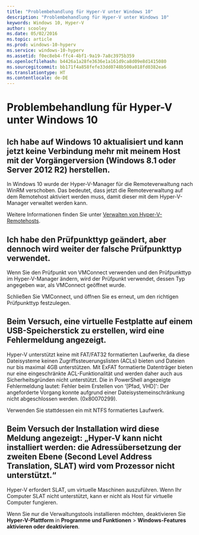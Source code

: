 ```yaml
---
title: "Problembehandlung für Hyper-V unter Windows 10"
description: "Problembehandlung für Hyper-V unter Windows 10"
keywords: Windows 10, Hyper-V
author: scooley
ms.date: 05/02/2016
ms.topic: article
ms.prod: windows-10-hyperv
ms.service: windows-10-hyperv
ms.assetid: f0ec8eb4-ffc4-4bf1-9a19-7a8c3975b359
ms.openlocfilehash: b4426a1a28fe3636e1a161d9ca8d09e8d1415080
ms.sourcegitcommit: bb171f4a858fefe33dd0748b500a018fd0382ea6
ms.translationtype: HT
ms.contentlocale: de-DE
---
```

# <a name="troubleshoot-hyper-v-on-windows-10"></a>Problembehandlung für Hyper-V unter Windows 10

## <a name="i-updated-to-windows-10-and-now-i-cant-connect-to-my-downlevel-windows-81-or-server-2012-r2-host"></a>Ich habe auf Windows 10 aktualisiert und kann jetzt keine Verbindung mehr mit meinem Host mit der Vorgängerversion (Windows 8.1 oder Server 2012 R2) herstellen.
In Windows 10 wurde der Hyper-V-Manager für die Remoteverwaltung nach WinRM verschoben.  Das bedeutet, dass jetzt die Remoteverwaltung auf dem Remotehost aktiviert werden muss, damit dieser mit dem Hyper-V-Manager verwaltet werden kann.

Weitere Informationen finden Sie unter [Verwalten von Hyper-V-Remotehosts](https://technet.microsoft.com/windows-server-docs/compute/hyper-v/manage/Remotely-manage-Hyper-V-hosts).

## <a name="i-changed-the-checkpoint-type-but-it-is-still-taking-the-wrong-type-of-checkpoint"></a>Ich habe den Prüfpunkttyp geändert, aber dennoch wird weiter der falsche Prüfpunkttyp verwendet.
Wenn Sie den Prüfpunkt von VMConnect verwenden und den Prüfpunkttyp im Hyper-V-Manager ändern, wird der Prüfpunkt verwendet, dessen Typ angegeben war, als VMConnect geöffnet wurde.

Schließen Sie VMConnect, und öffnen Sie es erneut, um den richtigen Prüfpunkttyp festzulegen.

## <a name="when-i-try-to-create-a-virtual-hard-disk-on-a-flash-drive-an-error-message-is-displayed"></a>Beim Versuch, eine virtuelle Festplatte auf einem USB-Speicherstick zu erstellen, wird eine Fehlermeldung angezeigt.
Hyper-V unterstützt keine mit FAT/FAT32 formatierten Laufwerke, da diese Dateisysteme keinen Zugriffssteuerungslisten (ACLs) bieten und Dateien nur bis maximal 4GB unterstützen. Mit ExFAT formatierte Datenträger bieten nur eine eingeschränkte ACL-Funktionalität und werden daher auch aus Sicherheitsgründen nicht unterstützt.
Die in PowerShell angezeigte Fehlermeldung lautet: Fehler beim Erstellen von '\[Pfad, VHD\]': Der angeforderte Vorgang konnte aufgrund einer Dateisystemeinschränkung nicht abgeschlossen werden. (0x80070299).

Verwenden Sie stattdessen ein mit NTFS formatiertes Laufwerk. 

## <a name="i-get-this-message-when-i-try-to-install-hyper-v-cannot-be-installed-the-processor-does-not-support-second-level-address-translation-slat"></a>Beim Versuch der Installation wird diese Meldung angezeigt: „Hyper-V kann nicht installiert werden: die Adressübersetzung der zweiten Ebene (Second Level Address Translation, SLAT) wird vom Prozessor nicht unterstützt.“
Hyper-V erfordert SLAT, um virtuelle Maschinen auszuführen. Wenn Ihr Computer SLAT nicht unterstützt, kann er nicht als Host für virtuelle Computer fungieren.

Wenn Sie nur die Verwaltungstools installieren möchten, deaktivieren Sie **Hyper-V-Plattform** in **Programme und Funktionen** > **Windows-Features aktivieren oder deaktivieren**.
